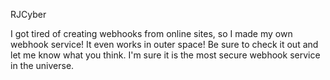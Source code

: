RJCyber

I got tired of creating webhooks from online sites, so I made my own webhook service! It even works in outer space! Be sure to check it out and let me know what you think. I'm sure it is the most secure webhook service in the universe.
